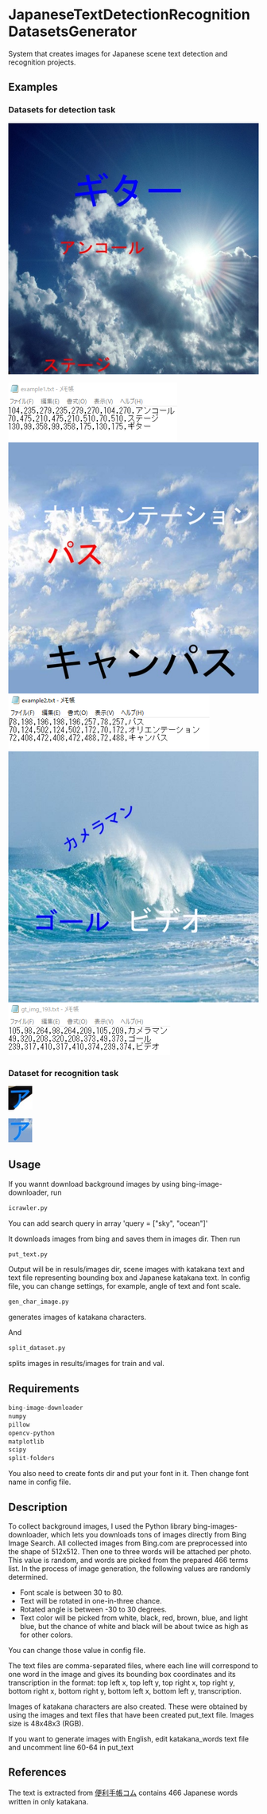 # JapaneseTextDetectionRecognitionDatasetsGenerator

System that creates images for Japanese scene text detection and recognition projects.

## Examples

### Datasets for detection task

![example](examples/example1.jpg)

![example2](examples/example1.PNG)
![example3](examples/example2.jpg)
![example4](examples/example2.PNG)
![example5](examples/example6.jpg)
![example6](examples/example3.PNG)

### Dataset for recognition task

![example5](examples/example3.jpg)

![example6](examples/example4.jpg)

## Usage

If you wannt download background images by using bing-image-downloader, run

```python
icrawler.py
```

You can add search query in array 'query = ["sky", "ocean"]'

It downloads images from bing and saves them in images dir.
Then run

```python
put_text.py
```

Output will be in resuls/images dir, scene images with katakana text and text file representing bounding box and Japanese katakana text.
In config file, you can change settings, for example, angle of text and font scale.

```python
gen_char_image.py
```

generates images of katakana characters.

And

```python
split_dataset.py
```

splits images in results/images for train and val.

## Requirements

```python
bing-image-downloader
numpy
pillow
opencv-python
matplotlib
scipy
split-folders
```

You also need to create fonts dir and put your font in it. Then change font name in config file.

## Description

To collect background images, I used the Python library bing-images-downloader, which lets you downloads tons of images directly from Bing Image Search.
All collected images from Bing.com are preprocessed into the shape of 512x512. Then one to three words will be attached per photo. This value is random, and words are picked from the prepared 466 terms list. In the process of image generation, the following values are randomly determined.

- Font scale is between 30 to 80.
- Text will be rotated in one-in-three chance.
- Rotated angle is between -30 to 30 degrees.
- Text color will be picked from white, black, red, brown, blue, and light blue, but the chance of white and black will be about twice as high as for other colors.

You can change those value in config file.

The text files are comma-separated files, where each line will correspond to one word in the image and gives its bounding box coordinates and its transcription in the format: top left x, top left y, top right x, top right y, bottom right x, bottom right y, bottom left x, bottom left y, transcription.

Images of katakana characters are also created. These were obtained by using the images and text files that have been created put_text file. Images size is 48x48x3 (RGB).

If you want to generate images with English, edit katakana_words text file and uncomment line 60-64 in put_text

## References

The text is extracted from [便利手帳コム](http://benritecho.com/katakanakotoba.html) contains 466 Japanese words written in only katakana.
